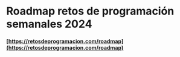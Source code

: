 # Roadmap retos de programación semanales 2024

#### [https://retosdeprogramacion.com/roadmap](https://retosdeprogramacion.com/roadmap)
